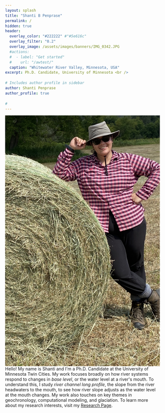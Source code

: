 ```yaml
---
layout: splash
title: "Shanti B Penprase"
permalink: /
hidden: true
header:
  overlay_color: "#222222" #"#5e616c"
  overlay_filter: "0.2"
  overlay_image: /assets/images/banners/IMG_0342.JPG
  #actions:
  #  - label: "Get started"
  #    url: "/awtest/"
  caption: "Whitewater River Valley, Minnesota, USA"
excerpt: Ph.D. Candidate, University of Minnesota <br />

# Includes author profile in sidebar
author: Shanti Penprase
author_profile: true

#         
---
```

<img align="right" src="/assets/images/banners/IMG_0995.JPG" alt="FieldworkPhoto" width= auto, max width="350px">

Hello! My name is Shanti and I'm a Ph.D. Candidate at the University of Minnesota Twin Cities. My work focuses broadly on how river systems respond to changes in *base level*, or the water level at a river's mouth. To understand this, I study *river channel long profile*, the slope from the river headwaters to the mouth, to see how river slope adjusts as the water level at the mouth changes. My work also touches on key themes in geochronology, computational modeling, and glaciation. To learn more about my research interests, visit my [Research Page](https://spenprase.github.io/research).
